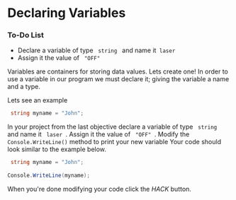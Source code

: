 # Declaring Variables

<div class="aside">
<h3>To-Do List</h3>
<ul>
  <li>Declare a variable of type <code> string </code> and name it<code> laser </code></li>
  <li> Assign it the value of <code> "OFF" </code> </li>
</ul>
</div>

Variables are containers for storing data values. Lets create one!
In order to use a variable in our program we must declare it; giving the variable a name and a type.

Lets see an example
```cs
 string myname = "John";
```
In your project from the last objective declare a variable of type <code> string </code> and name it <code> laser </code>.
Assign it the value of <code> "OFF" </code>. Modify the <code>Console.WriteLine()</code> method to print your new variable
Your code should look similar to the example below.
```cs
 string myname = "John";
 
Console.WriteLine(myname);

``` 
When you're done modifying your code click the _HACK_ button.
